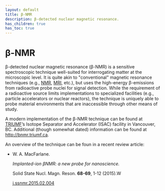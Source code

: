 ```yaml
---
layout: default
title: β-NMR
description: β-detected nuclear magnetic resonance.
has_children: true
has_toc: true
---
```


# β-NMR

β-detected nuclear magnetic resonance (β-NMR) is a sensitive spectroscopic
technique well-suited for interrogating matter at the microscopic level.
It is quite akin to "conventional" magnetic resonance techniques
(e.g., [NMR], [MRI], etc.),
but uses the high-energy β-emissions from
radioactive probe nuclei for signal detection.
While the requirement of a radioactive source limits implementations
to specialized facilities (e.g., particle accelerators or nuclear reactors),
the technique is uniquely able to probe material environments
that are inaccessible through other means of study.

A modern implementation of the β-NMR technique can be found at
[TRIUMF]’s Isotope Separator and Accelerator (ISAC) facility in Vancouver, BC.
Additional (though somewhat dated) information can be found at
<http://bnmr.triumf.ca>.

An overview of the technique can be foun in a recent review article:

<ul>
  <li>
    <p>W. A. MacFarlane.</p>
    <p><i>Implanted-ion βNMR: a new probe for nanoscience.</i></p>
    <p>Solid State Nucl. Magn. Reson. <b>68-69</b>, 1-12 (2015).W</p>
    <p>
      <i class="ai ai-doi"></i>
      <a href="https://doi.org/10.1016/j.ssnmr.2015.02.004">j.ssnmr.2015.02.004</a>
    </p>
  </li>
</ul>

[MRI]: https://en.wikipedia.org/wiki/Magnetic_resonance_imaging
[NMR]: https://en.wikipedia.org/wiki/Nuclear_magnetic_resonance
[TRIUMF]: https://www.triumf.ca/
